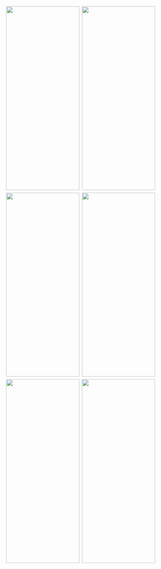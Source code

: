 <h1 align=left>
  <img src="https://i.postimg.cc/vTjg4r1s/IMG-20250228-WA0006.jpg" width="200" height="500"/>
  <img src="https://i.postimg.cc/qRW6Rc6d/IMG-20250303-WA0004.jpg" width="200" height="500"/>
  <img src="https://i.postimg.cc/FFJJ66wF/IMG-20250303-WA0005.jpg" width="200" height="500"/>
  <img src="https://i.postimg.cc/tJPZV1Fn/IMG-20250303-WA0006.jpg" width="200" height="500"/>
 <img src="https://i.postimg.cc/kX3tPcdQ/IMG-20250303-WA0008.jpg" width="200" height="500"/>
<img src="https://i.postimg.cc/kX3tPcdQ/IMG-20250303-WA0008.jpg" width="200" height="500"/>

</h1>
